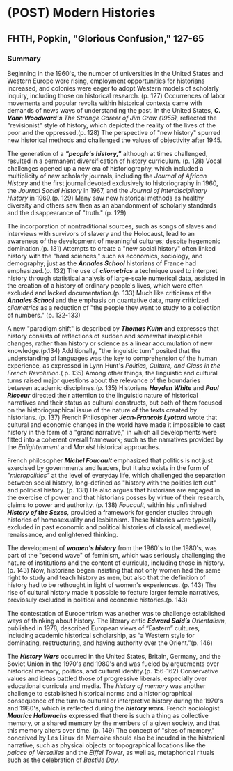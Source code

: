# (POST) Modern Histories

## FHTH, Popkin, "Glorious Confusion," 127-65

### Summary

Beginning in the 1960's, the number of universities in the United States and Western Europe were rising, employment opportunities for historians increased, and colonies were eager to adopt Western models of scholarly inquiry, including those on historical research. (p. 127) Occurrences of labor movements and popular revolts within historical contexts came with demands of news ways of understanding the past. In the United States, **_C. Vann Woodward's_** *The Strange Career of Jim Crow (1955),* reflected the "revisionist" style of history, which depicted the reality of the lives of the poor and the oppressed.(p. 128) The perspective of "new history" spurred new historical methods and challenged the values of objectivity after 1945.

The generation of a **_"people's history,"_** although at times challenged, resulted in a permanent diversification of history curriculum. (p. 128) Vocal challenges opened up a new era of historiography, which included a multiplicity of new scholarly journals, including the *Journal of African History* and the first journal devoted exclusively to historiography in 1960, the *Journal Social History* in 1967, and the *Journal of Interdisciplinary History* in 1969.(p. 129) Many saw new historical methods as healthy diversity and others saw then as an abandonment of scholarly standards and the disappearance of "truth." (p. 129)

The incorporation of nontraditional sources, such as songs of slaves and interviews with survivors of slavery and the Holocaust, lead to an awareness of the development of meaningful cultures; despite hegemonic domination.(p. 131) Attempts to create a "new social history" often linked history with the "hard sciences," such as economics, sociology, and demography; just as the **_Annales School_** historians of France had emphasized.(p. 132) The use of **_cliometrics_** a technique used to interpret history through statistical analysis of large-scale numerical data, assisted in the creation of a history of ordinary people's lives, which were often excluded and lacked documentation.(p. 133) Much like criticisms of the **_Annales School_** and the emphasis on quantative data, many criticized *cliometrics* as a reduction of "the people they want to study to a collection of numbers." (p. 132-133)

A new "paradigm shift" is described by **_Thomas Kuhn_** and expresses that history consists of reflections of sudden and somewhat inexplicable changes, rather than history or science as a linear accumulation of new knowledge.(p.134) Additionally, "the linguistic turn" posited that the understanding of languages was the key to comprehension of the human experience, as expressed in Lynn Hunt's *Politics, Culture, and Class in the French Revolution.*( p. 135) Among other things, the linguistic and cultural turns raised major questions about the relevance of the boundaries between academic disciplines.(p. 135) Historians **_Hayden White_** and **_Paul Ricoeur_** directed their attention to the linguistic nature of historical narratives and their status as cultural constructs, but both of them focused on the historiographical issue of the nature of the texts created by historians. (p. 137) French Philosopher **_Jean-Francois Lyotard_** wrote that cultural and economic changes in the world have made it impossible to cast history in the form of a "grand narrative," in which all developments were fitted into a coherent overall framework; such as the narratives provided by the *Enlightenment* and *Marxist* historical approaches.

French philosopher **_Michel Foucault_** emphasized that politics is not just exercised by governments and leaders, but it also exists in the form of *"micropolitics"* at the level of everyday life, which challenged the separation between social history, long-defined as "history with the politics left out" and political history. (p. 138) He also argues that historians are engaged in the exercise of power and that historians posses by virtue of their research, claims to power and authority. (p. 138) *Foucault,* within his unfinished **_History of the Sexes,_** provided a framework for gender studies through histories of homosexuality and lesbianism. These histories were typically excluded in past economic and political histories of classical, medievel, renaissance, and enlightened thinking. 

The development of **_women's history_** from the 1960's to the 1980's, was part of the "second wave" of feminism, which was seriously challenging the nature of institutions and the content of curricula, including those in history.(p. 143) Now, historians began insisting that not only women had the same right to study and teach history as men, but also that the definition of history had to be rethought in light of women's experiences. (p. 143) The rise of cultural history made it possible to feature larger female narratives, previosuly excluded in political and economic histories.(p. 143)

The contestation of Eurocentrism was another was to challenge established ways of thinking about history. The literary critic **_Edward Said’s_** *Orientalism*, published in 1978, described European views of “Eastern” cultures, including academic historical scholarship, as “a Western style for dominating, restructuring, and having authority over the Orient.”(p. 146)

The **_History Wars_** occurred in the United States, Britain, Germany, and the Soviet Union in the 1970's and 1980's and was fueled by arguements over historical memory, politics, and cultural identity.(p. 156-162) Conservative values and ideas battled those of progressive liberals, especially over educational curricula and media. The *history of memory* was another challenge to established historical norms and a historiographical consequence of the turn to cultural or interpretive history during the 1970's and 1980's, which is reflected during the **_history wars._** French sociologist **_Maurice Halbwachs_** expressed that there is such a thing as collective memory, or a shared memory by the members of a given society, and that this memory alters over time. (p. 149) The concept of "sites of memory," conceived by Les Lieux de Memoire should also be incuded in the historical narrative, such as physical objects or topographical locations like the *palace of Versailles* and the *Eiffel Tower*, as well as, metaphorical rituals such as the celebration of *Bastille Day.* 
